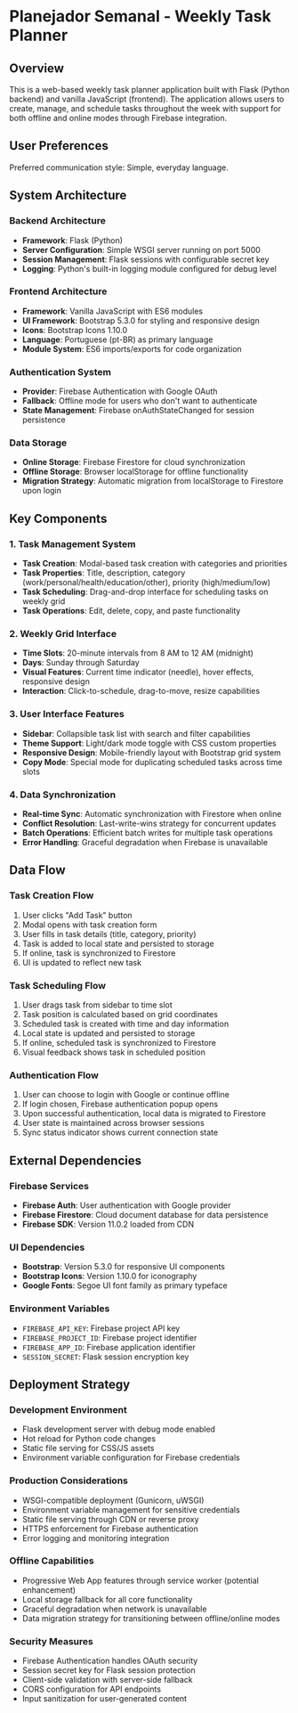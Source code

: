 # Planejador Semanal - Weekly Task Planner

## Overview

This is a web-based weekly task planner application built with Flask (Python backend) and vanilla JavaScript (frontend). The application allows users to create, manage, and schedule tasks throughout the week with support for both offline and online modes through Firebase integration.

## User Preferences

Preferred communication style: Simple, everyday language.

## System Architecture

### Backend Architecture
- **Framework**: Flask (Python)
- **Server Configuration**: Simple WSGI server running on port 5000
- **Session Management**: Flask sessions with configurable secret key
- **Logging**: Python's built-in logging module configured for debug level

### Frontend Architecture
- **Framework**: Vanilla JavaScript with ES6 modules
- **UI Framework**: Bootstrap 5.3.0 for styling and responsive design
- **Icons**: Bootstrap Icons 1.10.0
- **Language**: Portuguese (pt-BR) as primary language
- **Module System**: ES6 imports/exports for code organization

### Authentication System
- **Provider**: Firebase Authentication with Google OAuth
- **Fallback**: Offline mode for users who don't want to authenticate
- **State Management**: Firebase onAuthStateChanged for session persistence

### Data Storage
- **Online Storage**: Firebase Firestore for cloud synchronization
- **Offline Storage**: Browser localStorage for offline functionality
- **Migration Strategy**: Automatic migration from localStorage to Firestore upon login

## Key Components

### 1. Task Management System
- **Task Creation**: Modal-based task creation with categories and priorities
- **Task Properties**: Title, description, category (work/personal/health/education/other), priority (high/medium/low)
- **Task Scheduling**: Drag-and-drop interface for scheduling tasks on weekly grid
- **Task Operations**: Edit, delete, copy, and paste functionality

### 2. Weekly Grid Interface
- **Time Slots**: 20-minute intervals from 8 AM to 12 AM (midnight)
- **Days**: Sunday through Saturday
- **Visual Features**: Current time indicator (needle), hover effects, responsive design
- **Interaction**: Click-to-schedule, drag-to-move, resize capabilities

### 3. User Interface Features
- **Sidebar**: Collapsible task list with search and filter capabilities
- **Theme Support**: Light/dark mode toggle with CSS custom properties
- **Responsive Design**: Mobile-friendly layout with Bootstrap grid system
- **Copy Mode**: Special mode for duplicating scheduled tasks across time slots

### 4. Data Synchronization
- **Real-time Sync**: Automatic synchronization with Firestore when online
- **Conflict Resolution**: Last-write-wins strategy for concurrent updates
- **Batch Operations**: Efficient batch writes for multiple task operations
- **Error Handling**: Graceful degradation when Firebase is unavailable

## Data Flow

### Task Creation Flow
1. User clicks "Add Task" button
2. Modal opens with task creation form
3. User fills in task details (title, category, priority)
4. Task is added to local state and persisted to storage
5. If online, task is synchronized to Firestore
6. UI is updated to reflect new task

### Task Scheduling Flow
1. User drags task from sidebar to time slot
2. Task position is calculated based on grid coordinates
3. Scheduled task is created with time and day information
4. Local state is updated and persisted to storage
5. If online, scheduled task is synchronized to Firestore
6. Visual feedback shows task in scheduled position

### Authentication Flow
1. User can choose to login with Google or continue offline
2. If login chosen, Firebase authentication popup opens
3. Upon successful authentication, local data is migrated to Firestore
4. User state is maintained across browser sessions
5. Sync status indicator shows current connection state

## External Dependencies

### Firebase Services
- **Firebase Auth**: User authentication with Google provider
- **Firebase Firestore**: Cloud document database for data persistence
- **Firebase SDK**: Version 11.0.2 loaded from CDN

### UI Dependencies
- **Bootstrap**: Version 5.3.0 for responsive UI components
- **Bootstrap Icons**: Version 1.10.0 for iconography
- **Google Fonts**: Segoe UI font family as primary typeface

### Environment Variables
- `FIREBASE_API_KEY`: Firebase project API key
- `FIREBASE_PROJECT_ID`: Firebase project identifier
- `FIREBASE_APP_ID`: Firebase application identifier
- `SESSION_SECRET`: Flask session encryption key

## Deployment Strategy

### Development Environment
- Flask development server with debug mode enabled
- Hot reload for Python code changes
- Static file serving for CSS/JS assets
- Environment variable configuration for Firebase credentials

### Production Considerations
- WSGI-compatible deployment (Gunicorn, uWSGI)
- Environment variable management for sensitive credentials
- Static file serving through CDN or reverse proxy
- HTTPS enforcement for Firebase authentication
- Error logging and monitoring integration

### Offline Capabilities
- Progressive Web App features through service worker (potential enhancement)
- Local storage fallback for all core functionality
- Graceful degradation when network is unavailable
- Data migration strategy for transitioning between offline/online modes

### Security Measures
- Firebase Authentication handles OAuth security
- Session secret key for Flask session protection
- Client-side validation with server-side fallback
- CORS configuration for API endpoints
- Input sanitization for user-generated content